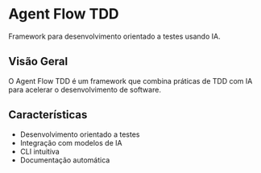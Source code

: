 # Agent Flow TDD

Framework para desenvolvimento orientado a testes usando IA.

## Visão Geral

O Agent Flow TDD é um framework que combina práticas de TDD com IA para acelerar o desenvolvimento de software.

## Características

- Desenvolvimento orientado a testes
- Integração com modelos de IA
- CLI intuitiva
- Documentação automática
